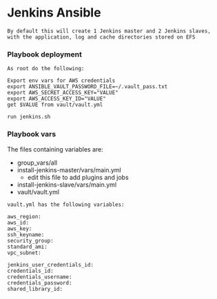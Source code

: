 # Jenkins Ansible

```
By default this will create 1 Jenkins master and 2 Jenkins slaves, with the application, log and cache directories stored on EFS
```


### Playbook deployment
```
As root do the following:

Export env vars for AWS credentials
export ANSIBLE_VAULT_PASSWORD_FILE=~/.vault_pass.txt
export AWS_SECRET_ACCESS_KEY="VALUE"
export AWS_ACCESS_KEY_ID="VALUE"
get $VALUE from vault/vault.yml

run jenkins.sh
```


### Playbook vars
The files containing variables are:

- group_vars/all
- install-jenkins-master/vars/main.yml
  - edit this file to add plugins and jobs
- install-jenkins-slave/vars/main.yml
- vault/vault.yml

```
vault.yml has the following variables:

aws_region:
aws_id:
aws_key:
ssh_keyname:
security_group:
standard_ami:
vpc_subnet:

jenkins_user_credentials_id:
credentials_id:
credentials_username:
credentials_password:
shared_library_id:
```
